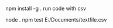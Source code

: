 <!-- install the cli globally -->
npm install -g . 
run code with csv
<!-- or run code from the project page -->
node .
npm test
E:/Documents/textfile.csv <!-- include the path to the drive, if on a different drive -->